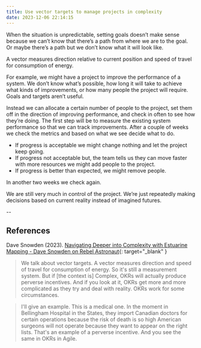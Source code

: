 ```yaml
---
title: Use vector targets to manage projects in complexity
date: 2023-12-06 22:14:15
---
```


When the situation is unpredictable, setting goals doesn’t make sense because we can’t know that there’s a path from where we are to the goal. Or maybe there’s a path but we don’t know what it will look like.

A vector measures direction relative to current position and speed of travel for consumption of energy.

For example, we might have a project to improve the performance of a system. We don’t know what’s possible, how long it will take to achieve what kinds of improvements, or how many people the project will require. Goals and targets aren’t useful.

Instead we can allocate a certain number of people to the project, set them off in the direction of improving performance, and check in often to see how they’re doing. The first step will be to measure the existing system performance so that we can track improvements. After a couple of weeks we check the metrics and based on what we see decide what to do.

- If progress is acceptable we might change nothing and let the project keep going.
- If progress not acceptable but, the team tells us they can move faster with more resources we might add people to the project.
- If progress is better than expected, we might remove people.

In another two weeks we check again.

We are still very much in control of the project. We’re just repeatedly making decisions based on current reality instead of imagined futures.

--

## References

Dave Snowden (2023). [Navigating Deeper into Complexity with Estuarine Mapping - Dave Snowden on Rebel Astronaut](https://www.youtube.com/watch?v=47uaDW9hI5U){: target="\_blank" }

> We talk about vector targets. A vector measures direction and speed of travel for consumption of energy. So it's still a measurement system. But if [the context is] Complex, OKRs will actually produce perverse incentives. And if you look at it, OKRs get more and more complicated as they try and deal with reality. OKRs work for some circumstances.

> I'll give an example. This is a medical one. In the moment in Bellingham Hospital in the States, they import Canadian doctors for certain operations because the risk of death is so high American surgeons will not operate because they want to appear on the right lists. That's an example of a perverse incentive. And you see the same in OKRs in Agile.
